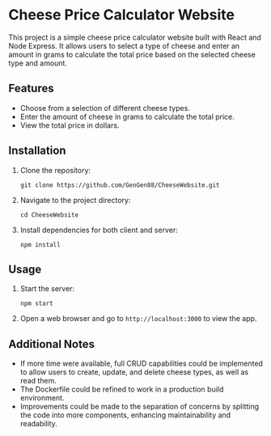 # Cheese Price Calculator Website

This project is a simple cheese price calculator website built with React and Node Express. It allows users to select a type of cheese and enter an amount in grams to calculate the total price based on the selected cheese type and amount.

## Features
- Choose from a selection of different cheese types.
- Enter the amount of cheese in grams to calculate the total price.
- View the total price in dollars.

## Installation
1. Clone the repository:
   ```
   git clone https://github.com/GenGen88/CheeseWebsite.git
   ```
2. Navigate to the project directory:
   ```
   cd CheeseWebsite
   ```
3. Install dependencies for both client and server:
   ```
   npm install
   ```

## Usage
1. Start the server:
   ```
   npm start
   ```
2. Open a web browser and go to `http://localhost:3000` to view the app.

## Additional Notes
- If more time were available, full CRUD capabilities could be implemented to allow users to create, update, and delete cheese types, as well as read them.
- The Dockerfile could be refined to work in a production build environment.
- Improvements could be made to the separation of concerns by splitting the code into more components, enhancing maintainability and readability.
